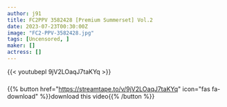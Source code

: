```yaml
---
author: j91
title: FC2PPV 3582428 [Premium Summerset] Vol.2
date: 2023-07-23T00:30:00Z
image: "FC2-PPV-3582428.jpg"
tags: [Uncensored, ]
maker: []
actress: []
---
```



{{< youtubepl 9jV2LOaqJ7taKYq >}}
###

{{% button href="https://streamtape.to/v/9jV2LOaqJ7taKYq" icon="fas fa-download" %}}download this video{{% /button %}}

